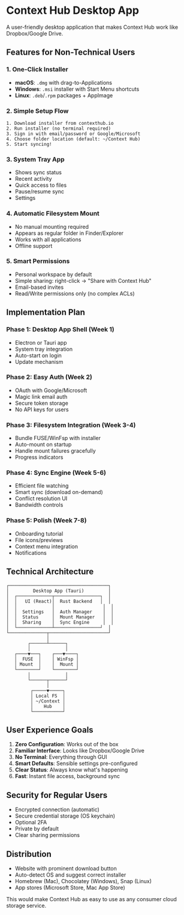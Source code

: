 # Context Hub Desktop App

A user-friendly desktop application that makes Context Hub work like Dropbox/Google Drive.

## Features for Non-Technical Users

### 1. One-Click Installer
- **macOS**: `.dmg` with drag-to-Applications
- **Windows**: `.msi` installer with Start Menu shortcuts
- **Linux**: `.deb`/`.rpm` packages + AppImage

### 2. Simple Setup Flow
```
1. Download installer from contexthub.io
2. Run installer (no terminal required)
3. Sign in with email/password or Google/Microsoft
4. Choose folder location (default: ~/Context Hub)
5. Start syncing!
```

### 3. System Tray App
- Shows sync status
- Recent activity
- Quick access to files
- Pause/resume sync
- Settings

### 4. Automatic Filesystem Mount
- No manual mounting required
- Appears as regular folder in Finder/Explorer
- Works with all applications
- Offline support

### 5. Smart Permissions
- Personal workspace by default
- Simple sharing: right-click → "Share with Context Hub"
- Email-based invites
- Read/Write permissions only (no complex ACLs)

## Implementation Plan

### Phase 1: Desktop App Shell (Week 1)
- Electron or Tauri app
- System tray integration
- Auto-start on login
- Update mechanism

### Phase 2: Easy Auth (Week 2)
- OAuth with Google/Microsoft
- Magic link email auth
- Secure token storage
- No API keys for users

### Phase 3: Filesystem Integration (Week 3-4)
- Bundle FUSE/WinFsp with installer
- Auto-mount on startup
- Handle mount failures gracefully
- Progress indicators

### Phase 4: Sync Engine (Week 5-6)
- Efficient file watching
- Smart sync (download on-demand)
- Conflict resolution UI
- Bandwidth controls

### Phase 5: Polish (Week 7-8)
- Onboarding tutorial
- File icons/previews
- Context menu integration
- Notifications

## Technical Architecture

```
┌─────────────────────────────────────┐
│         Desktop App (Tauri)         │
│  ┌─────────────┬─────────────────┐  │
│  │   UI (React)│  Rust Backend   │  │
│  │             │                  │  │
│  │  Settings   │  Auth Manager    │  │
│  │  Status     │  Mount Manager   │  │
│  │  Sharing    │  Sync Engine     │  │
│  └─────────────┴─────────────────┘  │
└──────────────┬──────────────────────┘
               │
        ┌──────┴──────┐
        │             │
   ┌────▼───┐    ┌───▼────┐
   │  FUSE  │    │ WinFsp │
   │ Mount  │    │  Mount │
   └────────┘    └────────┘
        │             │
        └──────┬──────┘
               │
         ┌─────▼─────┐
         │ Local FS  │
         │ ~/Context │
         │    Hub    │
         └───────────┘
```

## User Experience Goals

1. **Zero Configuration**: Works out of the box
2. **Familiar Interface**: Looks like Dropbox/Google Drive
3. **No Terminal**: Everything through GUI
4. **Smart Defaults**: Sensible settings pre-configured
5. **Clear Status**: Always know what's happening
6. **Fast**: Instant file access, background sync

## Security for Regular Users

- Encrypted connection (automatic)
- Secure credential storage (OS keychain)
- Optional 2FA
- Private by default
- Clear sharing permissions

## Distribution

- Website with prominent download button
- Auto-detect OS and suggest correct installer
- Homebrew (Mac), Chocolatey (Windows), Snap (Linux)
- App stores (Microsoft Store, Mac App Store)

This would make Context Hub as easy to use as any consumer cloud storage service.